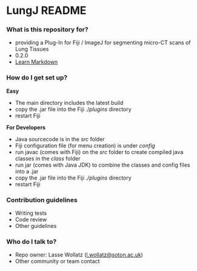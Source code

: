 # LungJ README #

### What is this repository for? ###

* providing a Plug-In for Fiji / ImageJ for segmenting micro-CT scans of Lung Tissues
* 0.2.0
* [Learn Markdown](https://bitbucket.org/tutorials/markdowndemo)

### How do I get set up? ###

**Easy**

* The main directory includes the latest build
* copy the .jar file into the Fiji ./*plugins* directory
* restart Fiji

**For Developers**

* Java sourcecode is in the *src* folder
* Fiji configuration file (for menu creation) is under *config*
* run javac (comes with Fiji) on the *src* folder to create compiled java classes in the *class* folder
* run jar (comes with Java JDK) to combine the classes and config files into a .jar
* copy the .jar file into the Fiji *./plugins* directory
* restart Fiji

### Contribution guidelines ###

* Writing tests
* Code review
* Other guidelines

### Who do I talk to? ###

* Repo owner: Lasse Wollatz (l.wollatz@soton.ac.uk)
* Other community or team contact